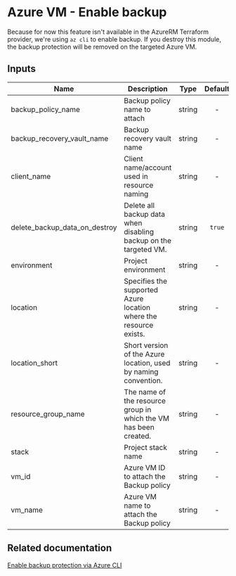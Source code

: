 # Azure VM - Enable backup

Because for now this feature isn't available in the AzureRM Terraform provider, we're using `az cli` to enable backup.
If you destroy this module, the backup protection will be removed on the targeted Azure VM.

## Inputs

| Name | Description | Type | Default | Required |
|------|-------------|:----:|:-----:|:-----:|
| backup_policy_name | Backup policy name to attach | string | - | yes |
| backup_recovery_vault_name | Backup recovery vault name | string | - | yes |
| client_name | Client name/account used in resource naming | string | - | yes |
| delete_backup_data_on_destroy | Delete all backup data when disabling backup on the targeted VM. | string | `true` | no |
| environment | Project environment | string | - | yes |
| location | Specifies the supported Azure location where the resource exists. | string | - | yes |
| location_short | Short version of the Azure location, used by naming convention. | string | - | yes |
| resource_group_name | The name of the resource group in which the VM has been created. | string | - | yes |
| stack | Project stack name | string | - | yes |
| vm_id | Azure VM ID to attach the Backup policy | string | - | yes |
| vm_name | Azure VM name to attach the Backup policy | string | - | yes |

## Related documentation

[Enable backup protection via Azure CLI](https://github.com/MicrosoftDocs/azure-docs/blob/master/articles/backup/quick-backup-vm-cli.md)

